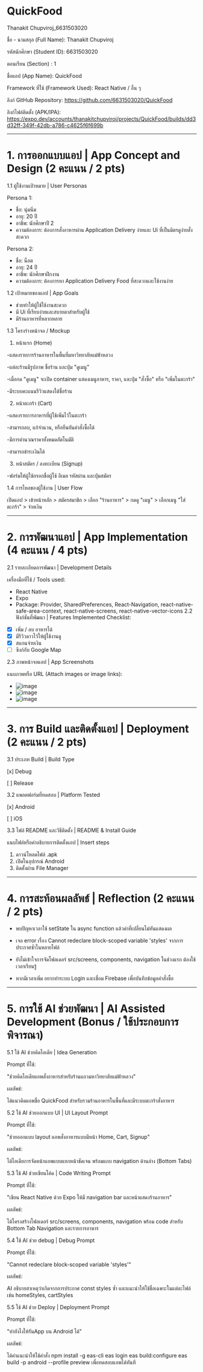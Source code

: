 # QuickFood
Thanakit Chupviroj_6631503020

ชื่อ - นามสกุล (Full Name): Thanakit Chupviroj

รหัสนักศึกษา (Student ID): 6631503020 

ตอนเรียน (Section) : 1

ชื่อแอป (App Name): QuickFood

Framework ที่ใช้ (Framework Used):  React Native / อื่น ๆ

ลิงก์ GitHub Repository: https://github.com/6631503020/QuickFood

ลิงก์ไฟล์ติดตั้ง (APK/IPA): https://expo.dev/accounts/thanakitchupviroj/projects/QuickFood/builds/dd3d32ff-349f-42db-a786-c4625f6f699b

----------------------------------------------------------------

# 1. การออกแบบแอป | App Concept and Design (2 คะแนน / 2 pts)
1.1 ผู้ใช้งานเป้าหมาย | User Personas

Persona 1:  

- ชื่อ: นุ่มนิ่ม  
- อายุ: 20 ปี  
- อาชีพ: นักศึกษาปี 2  
- ความต้องการ: ต้องการสั่งอาหารผ่าน Application Delivery ง่ายและ Ui ที่เป็นมิตรดูง่ายสั่งสะดวก

Persona 2:  

- ชื่อ: น็อต  
- อายุ: 24 ปี  
- อาชีพ: นักศึกษาฝึกงาน  
- ความต้องการ: ต้องการหา Application Delivery Food ที่สะดวกและใช้งานง่าย
  
1.2 เป้าหมายของแอป | App Goals

- ช่วยทำให้ผู้ใช้ใช้งานสะดวก
- มี Ui ที่เรียบง่ายและสบายตาสำหรับผู้ใช้
- มีร้านอาหารที่หลากหลาย
  
1.3 โครงร่างหน้าจอ / Mockup

1. หน้าแรก (Home)
   
-แสดงรายการร้านอาหารในพื้นที่มหาวิทยาลัยแม่ฟ้าหลวง

-แต่ละร้านมีรูปภาพ ชื่อร้าน และปุ่ม "ดูเมนู"

-เมื่อกด "ดูเมนู" จะเปิด container แสดงเมนูอาหาร, ราคา, และปุ่ม "สั่งซื้อ" หรือ "เพิ่มในตะกร้า"

-มีระบบคะแนนรีวิวแสดงใต้ชื่อร้าน

2. หน้าตะกร้า (Cart)
   
-แสดงรายการอาหารที่ผู้ใช้เพิ่มไว้ในตะกร้า

-สามารถลบ, แก้จำนวน, หรือยืนยันคำสั่งซื้อได้

-มีการคำนวณราคาทั้งหมดอัตโนมัติ

-สามารถชำระเงินได้

3. หน้าสมัคร / ลงทะเบียน (Signup)
   
-ฟอร์มให้ผู้ใช้กรอกชื่อผู้ใช้ อีเมล รหัสผ่าน และปุ่มสมัคร


1.4 การไหลของผู้ใช้งาน | User Flow

เปิดแอป > เข้าหน้าหลัก > สมัครสมาชิก > เลือก "ร้านอาหาร" > กดดู "เมนู" > เลือกเมนู "ใส่ตะกร้า" > จ่ายเงิน

----------------------------------------------------------------

# 2. การพัฒนาแอป | App Implementation (4 คะแนน / 4 pts)
2.1 รายละเอียดการพัฒนา | Development Details

เครื่องมือที่ใช้ / Tools used:

- React Native
- Expo
- Package: Provider, SharedPreferences, React-Navigation, react-native-safe-area-context, react-native-screens, react-native-vector-icons
2.2 ฟังก์ชันที่พัฒนา | Features Implemented
Checklist:

- [x] เพิ่ม / ลบ อาหารได้
- [x] มีรีวิวดาวไว้ให้ผู้ใช้งานดู
- [x] สแกนจ่ายเงิน
- [ ] ซิงก์กับ Google Map

2.3 ภาพหน้าจอแอป | App Screenshots

แนบภาพหรือ URL (Attach images or image links):

- ![image](https://github.com/user-attachments/assets/a5a0b5d9-1ba5-4556-8fd9-c2fe18f0351a)
- ![image](https://github.com/user-attachments/assets/d36655c8-6713-411a-8758-accbb5f22499)
- ![image](https://github.com/user-attachments/assets/619d28d5-2184-4c37-a5b7-2add7f98af12)

----------------------------------------------------------------

# 3. การ Build และติดตั้งแอป | Deployment (2 คะแนน / 2 pts)
3.1 ประเภท Build | Build Type

[x] Debug

[ ] Release

3.2 แพลตฟอร์มที่ทดสอบ | Platform Tested

[x] Android

[ ] iOS


3.3 ไฟล์ README และวิธีติดตั้ง | README & Install Guide

แนบไฟล์หรือคำอธิบายการติดตั้งแอป | Insert steps

1. ดาวน์โหลดไฟล์ .apk
2. เปิดในอุปกรณ์ Android
3. ติดตั้งผ่าน File Manager

----------------------------------------------------------------

# 4. การสะท้อนผลลัพธ์ | Reflection (2 คะแนน / 2 pts)

- พบปัญหาเวลาใช้ setState ใน async function แล้วค่าที่เปลี่ยนไม่ทันแสดงผล
  
- เจอ error เรื่อง Cannot redeclare block-scoped variable 'styles' จากการประกาศซ้ำในหลายไฟล์
  
- ยังไม่เข้าใจการจัดโฟลเดอร์ src/screens, components, navigation ในช่วงแรก ต้องใช้เวลาเรียนรู้
  
- หากมีเวลาเพิ่ม อยากทำระบบ Login และเชื่อม Firebase เพื่อบันทึกข้อมูลคำสั่งซื้อ

----------------------------------------------------------------

# 5. การใช้ AI ช่วยพัฒนา | AI Assisted Development (Bonus / ใช้ประกอบการพิจารณา)

5.1 ใช้ AI ช่วยคิดไอเดีย | Idea Generation

Prompt ที่ใช้:  

"ช่วยคิดไอเดียแอพสั่งอาหารสำหรับร้านแถวมหาวิทยาลัยแม่ฟ้าหลวง"

ผลลัพธ์:

ได้แนวคิดแอพชื่อ QuickFood สำหรับรวมร้านอาหารในพื้นที่และมีระบบตะกร้าสั่งอาหาร

5.2 ใช้ AI ช่วยออกแบบ UI | UI Layout Prompt

Prompt ที่ใช้:

"ช่วยออกแบบ layout แอพสั่งอาหารแบบมีหน้า Home, Cart, Signup"

ผลลัพธ์:

ได้ไอเดียการจัดหน้าแอพแบบแยกหน้าชัดเจน พร้อมแถบ navigation ด้านล่าง (Bottom Tabs)

5.3 ใช้ AI ช่วยเขียนโค้ด | Code Writing Prompt

Prompt ที่ใช้:

"เขียน React Native ด้วย Expo ให้มี navigation bar และหน้าแสดงร้านอาหาร"

ผลลัพธ์:

ได้โครงสร้างโฟลเดอร์ src/screens, components, navigation พร้อม code สำหรับ Bottom Tab Navigation และรายการอาหาร

5.4 ใช้ AI ช่วย debug | Debug Prompt

Prompt ที่ใช้:

"Cannot redeclare block-scoped variable 'styles'"

ผลลัพธ์:

AI อธิบายสาเหตุว่าเกิดจากการประกาศ const styles ซ้ำ และแนะนำให้ใช้ชื่อเฉพาะในแต่ละไฟล์ เช่น homeStyles, cartStyles

5.5 ใช้ AI ช่วย Deploy | Deployment Prompt

Prompt ที่ใช้:

"ทำยังไงให้รันApp บน Android ได้"

ผลลัพธ์:

ได้คำแนะนำให้ใช้คำสั่ง 
npm install -g eas-cli
eas login
eas build:configure
eas build -p android --profile preview
เพื่อทดสอบแอพได้ทันที
